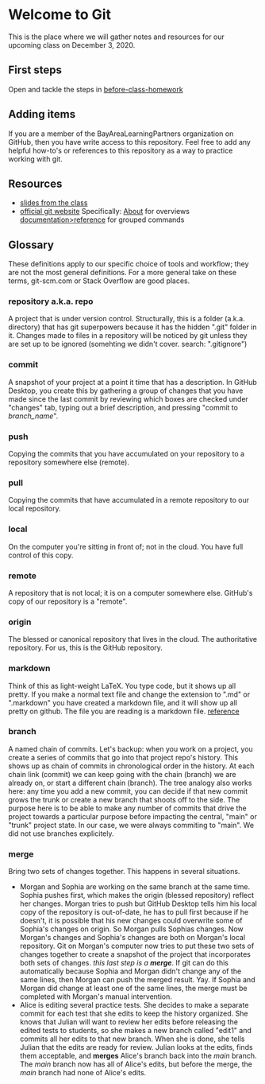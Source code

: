 # Welcome to Git
This is the place where we will gather notes and resources for our upcoming class on December 3, 2020. 

## First steps
Open and tackle the steps in [before-class-homework](/before-class-homework)

## Adding items
If you are a member of the BayAreaLearningPartners organization on GitHub, then you have write access to this repository.  Feel free to add any helpful how-to's or references to this repository as a way to practice working with git. 

## Resources
- [slides from the class](https://docs.google.com/presentation/d/1bobeHLI44tpOqjjM6nmbCGqrDCykj5S21xZR0Rv3ttk/edit?usp=sharing)
- [official git website](https://git-scm.com)  Specifically: [About](https://git-scm.com/about) for overviews [documentation>reference](https://git-scm.com/docs/) for grouped commands

## Glossary
These definitions apply to our specific choice of tools and workflow; they are not the most general definitions.  For a more general take on these terms, git-scm.com or Stack Overflow are good places. 

### repository a.k.a. repo
A project that is under version control.  Structurally, this is a folder (a.k.a. directory) that has git superpowers because it has the hidden ".git" folder in it.  Changes made to files in a repository will be noticed by git unless they are set up to be ignored (somehting we didn't cover. search: ".gitignore") 

### commit
A snapshot of your project at a point it time that has a description.  In GitHub Desktop, you create this by gathering a group of changes that you have made since the last commit by reviewing which boxes are checked under "changes" tab, typing out a brief description, and pressing "commit to *branch_name*".  
  
### push
Copying the commits that you have accumulated on your repository to a repository somewhere else (remote).  

### pull
Copying the commits that have accumulated in a remote repository to our local repository.  

### local
On the computer you're sitting in front of; not in the cloud.  You have full control of this copy. 

### remote
A repository that is not local; it is on a computer somewhere else.  GitHub's copy of our repository is a "remote". 

### origin
The blessed or canonical repository that lives in the cloud.  The authoritative repository.  For us, this is the GitHub repository. 

### markdown
Think of this as light-weight LaTeX.  You type code, but it shows up all pretty.  If you make a normal text file and change the extension to ".md" or ".markdown" you have created a markdown file, and it will show up all pretty on github.  The file you are reading is a markdown file. [reference](https://guides.github.com/features/mastering-markdown/)

### branch
A named chain of commits.  Let's backup: when you work on a project, you create a series of commits that go into that project repo's history.  This shows up as chain of commits in chronological order in the history.  At each chain link (commit) we can keep going with the chain (branch) we are already on, or start a different chain (branch).  The tree analogy also works here: any time you add a new commit, you can decide if that new commit grows the trunk or create a new branch that shoots off to the side.  The purpose here is to be able to make any number of commits that drive the project towards a particular purpose before impacting the central, "main" or "trunk" project state.  In our case, we were always commiting to "main".  We did not use branches explicitely.  

### merge
Bring two sets of changes together.  This happens in several situations.  
- Morgan and Sophia are working on the same branch at the same time.  Sophia pushes first, which makes the origin (blessed repository) reflect her changes.  Morgan tries to push but GitHub Desktop tells him his local copy of the repository is out-of-date, he has to pull first because if he doesn't, it is possible that his new changes could overwrite some of Sophia's changes on origin.  So Morgan pulls Sophias changes.  Now Morgan's changes and Sophia's changes are both on Morgan's local repository.  Git on Morgan's computer now tries to put these two sets of changes together to create a snapshot of the project that incorporates both sets of changes.  *this last step is a __merge__*.  If git can do this automatically because Sophia and Morgan didn't change any of the same lines, then Morgan can push the merged result.  Yay.  If Sophia and Morgan did change at least one of the same lines, the merge must be completed with Morgan's manual intervention.  
- Alice is editing several practice tests.  She decides to make a separate commit for each test that she edits to keep the history organized.  She knows that Julian will want to review her edits before releasing the edited tests to students, so she makes a new branch called "edit1" and commits all her edits to that new branch.  When she is done, she tells Julian that the edits are ready for review.  Julian looks at the edits, finds them acceptable, and **merges** Alice's branch back into the *main* branch.  The *main* branch now has all of Alice's edits, but before the merge, the *main* branch had none of Alice's edits.  
